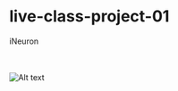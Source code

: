 # live-class-project-01
iNeuron
<br>
<br>
<br>

![Alt text](/screenshot%20project%201.png)

<br>
<br>
<br>
